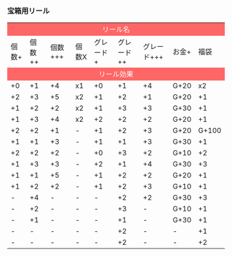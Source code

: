 <h3>宝箱用リール</h3>

<!-- This table made by Excel -->
<!-- If you want to modify this table -->
<!-- You can add rows and columns manually -->
<!-- <tr> for rows and <td> for columns -->
<!-- Or go to Repositories of This Wiki -->
<!-- Then go into the folder wiki/en/table_of_contents/excels -->
<!-- Modify data through Excel (don't forget to upload the Excel file to the excels folder) -->

<table>
    <tr>
        <td colspan="9" bgcolor="#ff6666" style="color:#ffffff" align="center">リール名</td>
    </tr>
    <tr>
        <td>個数+</td>
        <td>個数++</td>
        <td>個数+++</td>
        <td>個数X</td>
        <td>グレード+</td>
        <td>グレード++</td>
        <td>グレード+++</td>
        <td>お金+</td>
        <td>福袋</td>
    </tr>
    <tr>
        <td colspan="9" bgcolor="#ff6666" style="color:#ffffff" align="center">リール効果</td>
    </tr>
    <tr>
        <td>+0</td>
        <td>+1</td>
        <td>+4</td>
        <td>x1</td>
        <td>+0</td>
        <td>+1</td>
        <td>+4</td>
        <td>G+20</td>
        <td>x2</td>
    </tr>
    <tr>
        <td>+2</td>
        <td>+3</td>
        <td>+5</td>
        <td>x2</td>
        <td>+1</td>
        <td>+2</td>
        <td>+1</td>
        <td>G+20</td>
        <td>+1</td>
    </tr>
    <tr>
        <td>+1</td>
        <td>+2</td>
        <td>+2</td>
        <td>x2</td>
        <td>+1</td>
        <td>+3</td>
        <td>+3</td>
        <td>G+30</td>
        <td>+1</td>
    </tr>
    <tr>
        <td>+1</td>
        <td>+3</td>
        <td>+4</td>
        <td>x2</td>
        <td>+2</td>
        <td>+2</td>
        <td>+2</td>
        <td>G+20</td>
        <td>+1</td>
    </tr>
    <tr>
        <td>+2</td>
        <td>+2</td>
        <td>+1</td>
        <td>-</td>
        <td>+1</td>
        <td>+2</td>
        <td>+3</td>
        <td>G+20</td>
        <td>G+100</td>
    </tr>
    <tr>
        <td>+1</td>
        <td>+1</td>
        <td>+3</td>
        <td>-</td>
        <td>+1</td>
        <td>+1</td>
        <td>+3</td>
        <td>G+30</td>
        <td>+1</td>
    </tr>
    <tr>
        <td>+2</td>
        <td>+2</td>
        <td>+2</td>
        <td>-</td>
        <td>+0</td>
        <td>+3</td>
        <td>+2</td>
        <td>G+10</td>
        <td>+2</td>
    </tr>
    <tr>
        <td>+1</td>
        <td>+3</td>
        <td>+3</td>
        <td>-</td>
        <td>+2</td>
        <td>+1</td>
        <td>+4</td>
        <td>G+30</td>
        <td>+3</td>
    </tr>
    <tr>
        <td>+1</td>
        <td>+1</td>
        <td>+5</td>
        <td>-</td>
        <td>+1</td>
        <td>+2</td>
        <td>+2</td>
        <td>G+20</td>
        <td>+1</td>
    </tr>
    <tr>
        <td>+1</td>
        <td>+2</td>
        <td>+2</td>
        <td>-</td>
        <td>+1</td>
        <td>+2</td>
        <td>+3</td>
        <td>G+10</td>
        <td>+1</td>
    </tr>
    <tr>
        <td>-</td>
        <td>+4</td>
        <td>-</td>
        <td>-</td>
        <td>-</td>
        <td>+2</td>
        <td>+2</td>
        <td>G+30</td>
        <td>+3</td>
    </tr>
    <tr>
        <td>-</td>
        <td>+2</td>
        <td>-</td>
        <td>-</td>
        <td>-</td>
        <td>+3</td>
        <td>-</td>
        <td>G+10</td>
        <td>+1</td>
    </tr>
    <tr>
        <td>-</td>
        <td>+1</td>
        <td>-</td>
        <td>-</td>
        <td>-</td>
        <td>+1</td>
        <td>-</td>
        <td>G+30</td>
        <td>+1</td>
    </tr>
    <tr>
        <td>-</td>
        <td>-</td>
        <td>-</td>
        <td>-</td>
        <td>-</td>
        <td>+2</td>
        <td>-</td>
        <td>-</td>
        <td>+1</td>
    </tr>
    <tr>
        <td>-</td>
        <td>-</td>
        <td>-</td>
        <td>-</td>
        <td>-</td>
        <td>+2</td>
        <td>-</td>
        <td>-</td>
        <td>+2</td>
    </tr>
</table>
